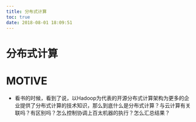 ```yaml
---
title: 分布式计算
toc: true
date: 2018-08-01 18:09:51
---
```

# 分布式计算



# MOTIVE

* 看书的时候，看到了说，以Hadoop为代表的开源分布式计算架构为更多的企业提供了分布式计算的技术知识，那么到底什么是分布式计算？与云计算有关联吗？有区别吗？怎么控制协调上百太机器的执行？怎么汇总结果？
